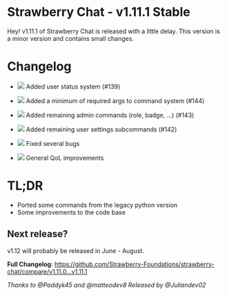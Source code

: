# Strawberry Chat - v1.11.1 Stable
Hey! v1.11.1 of Strawberry Chat is released with a little delay.
This version is a minor version and contains small changes.


# Changelog
- ![](https://img.shields.io/badge/-New-success) Added user status system (#139)
- ![](https://img.shields.io/badge/-New-success) Added a minimum of required args to command system (#144)
- ![](https://img.shields.io/badge/-New-success) Added remaining admin commands (role, badge, ...) (#143)
- ![](https://img.shields.io/badge/-New-success) Added remaining user settings subcommands (#142)


- ![](https://img.shields.io/badge/-Fix-informational) Fixed several bugs


- ![](https://img.shields.io/badge/-Optimization-9cf) General QoL improvements

# TL;DR
- Ported some commands from the legacy python version
- Some improvements to the code base


## Next release?
v1.12 will probably be released in June - August.

**Full Changelog**: https://github.com/Strawberry-Foundations/strawberry-chat/compare/v1.11.0...v1.11.1

*Thanks to @Paddyk45 and @matteodev8*
*Released by @Juliandev02*
